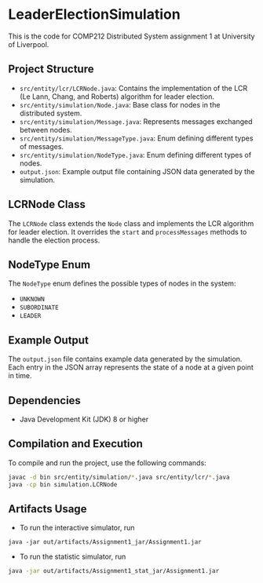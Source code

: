 # LeaderElectionSimulation

This is the code for COMP212 Distributed System assignment 1 at University of Liverpool.

## Project Structure

- `src/entity/lcr/LCRNode.java`: Contains the implementation of the LCR (Le Lann, Chang, and Roberts) algorithm for leader election.
- `src/entity/simulation/Node.java`: Base class for nodes in the distributed system.
- `src/entity/simulation/Message.java`: Represents messages exchanged between nodes.
- `src/entity/simulation/MessageType.java`: Enum defining different types of messages.
- `src/entity/simulation/NodeType.java`: Enum defining different types of nodes.
- `output.json`: Example output file containing JSON data generated by the simulation.

## LCRNode Class

The `LCRNode` class extends the `Node` class and implements the LCR algorithm for leader election. It overrides the `start` and `processMessages` methods to handle the election process.

## NodeType Enum

The `NodeType` enum defines the possible types of nodes in the system:
- `UNKNOWN`
- `SUBORDINATE`
- `LEADER`

## Example Output

The `output.json` file contains example data generated by the simulation. Each entry in the JSON array represents the state of a node at a given point in time.

## Dependencies

- Java Development Kit (JDK) 8 or higher

## Compilation and Execution

To compile and run the project, use the following commands:

```sh
javac -d bin src/entity/simulation/*.java src/entity/lcr/*.java
java -cp bin simulation.LCRNode
```
## Artifacts Usage

- To run the interactive simulator, run

```shell
java -jar out/artifacts/Assignment1_jar/Assignment1.jar
```

- To run the statistic simulator, run
```sh
java -jar out/artifacts/Assignment1_stat_jar/Assignment1.jar
```


